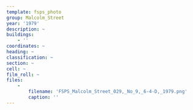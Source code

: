 ```yaml
---
template: fsps_photo
group: Malcolm_Street
year: '1979'
description: ~
buildings:
    - ''
coordinates: ~
heading: ~
classification: ~
section: ~
cell: ~
film_roll: ~
files:
    -
        filename: 'FSPS_Malcolm_Street_029,_No_9,_6-4-D,_1979.png'
        caption: ''
---
```

